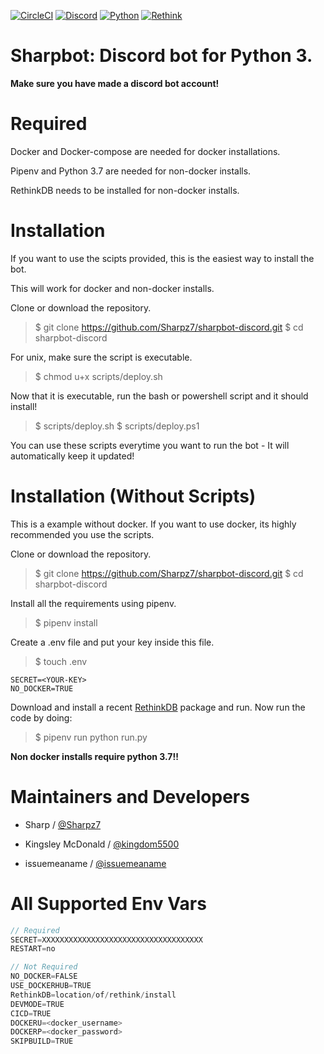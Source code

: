 [![CircleCI](https://circleci.com/gh/Sharpz7/sharpbot-discord.svg?style=svg)](https://circleci.com/gh/Sharpz7/sharpbot-discord)
[![Discord](https://img.shields.io/discord/467653644179996683.svg?style=popout)](https://discord.gg/JvQTwVW)
[![Python](https://img.shields.io/badge/python-3.7+-yellow.svg)](https://www.python.org/downloads/release/python-370/)
[![Rethink](https://img.shields.io/badge/rethink-recent-blue.svg)](https://rethinkdb.com/docs/install/windows/)


Sharpbot: Discord bot for Python 3.
============================================
**Make sure you have made a discord bot account!**

Required
============
Docker and Docker-compose are needed for docker installations.

Pipenv and Python 3.7 are needed for non-docker installs.

RethinkDB needs to be installed for non-docker installs.

Installation
============

If you want to use the scipts provided, this is the easiest way to install the bot.

This will work for docker and non-docker installs.

Clone or download the repository.

> \$ git clone https://github.com/Sharpz7/sharpbot-discord.git
> \$ cd sharpbot-discord

For unix, make sure the script is executable.

> \$ chmod u+x scripts/deploy.sh

Now that it is executable, run the bash or powershell script and it should install!

> \$ scripts/deploy.sh
> \$ scripts/deploy.ps1

You can use these scripts everytime you want to run the bot - It will automatically keep it updated!

Installation (Without Scripts)
============

This is a example without docker.
If you want to use docker, its highly recommended you use the scripts.

Clone or download the repository.

> \$ git clone https://github.com/Sharpz7/sharpbot-discord.git
> \$ cd sharpbot-discord

Install all the requirements using pipenv.

> \$ pipenv install

Create a .env file and put your key inside this file.

> \$ touch .env
```
SECRET=<YOUR-KEY>
NO_DOCKER=TRUE
```

Download and install a recent [RethinkDB](https://rethinkdb.com/docs/install/windows/) package and run.
Now run the code by doing:

> \$ pipenv run python run.py

**Non docker installs require python 3.7!!**

Maintainers and Developers
==========

-   Sharp / [@Sharpz7](https://github.com/Sharpz7)

-   Kingsley McDonald / [@kingdom5500](https://github.com/kingdom5500)

-   issuemeaname / [@issuemeaname](https://github.com/issuemeaname)

All Supported Env Vars
========================

```go
// Required
SECRET=XXXXXXXXXXXXXXXXXXXXXXXXXXXXXXXXXXXX
RESTART=no

// Not Required
NO_DOCKER=FALSE
USE_DOCKERHUB=TRUE
RethinkDB=location/of/rethink/install
DEVMODE=TRUE
CICD=TRUE
DOCKERU=<docker_username>
DOCKERP=<docker_password>
SKIPBUILD=TRUE
```

